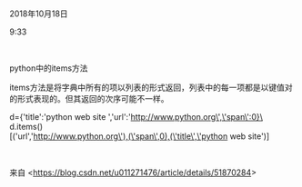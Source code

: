  

2018年10月18日

9:33

 

python中的items方法 

items方法是将字典中所有的项以列表的形式返回，列表中的每一项都是以键值对的形式表现的。但其返回的次序可能不一样。

d={\'title\':\'python web site \',\'url\':\'http://www.python.org\',\'span\':0}\
d.items()\
\[(\'url\',\'http://www.python.org\'),(\'span\',0),(\'title\',\'python web site\')\]

 

来自 \<<https://blog.csdn.net/u011271476/article/details/51870284>\>

 

 

 

 

 

 
